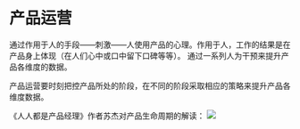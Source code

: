 # 产品运营

通过作用于人的手段——刺激——人使用产品的心理。作用于人，工作的结果是在产品身上体现（在人们心中或口中留下口碑等等）。
通过一系列人为干预来提升产品各维度的数据。

产品运营要时刻把控产品所处的阶段，在不同的阶段采取相应的策略来提升产品各维度数据。

《人人都是产品经理》作者苏杰对产品生命周期的解读：
![](_pic/ProductLifecycle.jpeg)

